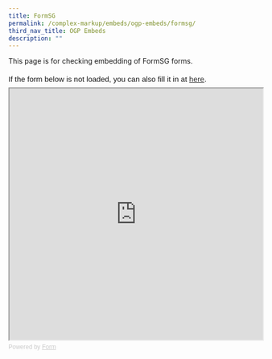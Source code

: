 ```yaml
---
title: FormSG
permalink: /complex-markup/embeds/ogp-embeds/formsg/
third_nav_title: OGP Embeds
description: ""
---
```

This page is for checking embedding of FormSG forms.

<div style="font-family: Sans-Serif; font-size: 15px; color: #000; opacity: 0.9; padding-top: 5px; padding-bottom: 8px;"> If the form below is not loaded, you can also fill it in at <a href="https://form.gov.sg/5dc80f7c03b2790012428dc5">here</a>. </div> <!-- Change the width and height values to suit you best --> <iframe style="width: 100%; height: 500px" src="https://form.gov.sg/5dc80f7c03b2790012428dc5" id="iframe"></iframe> <div style="font-family: Sans-Serif; font-size: 12px; color: #999; opacity: 0.5; padding-top: 5px;"> Powered by <a style="color: #999" href="https://form.gov.sg">Form</a> </div>